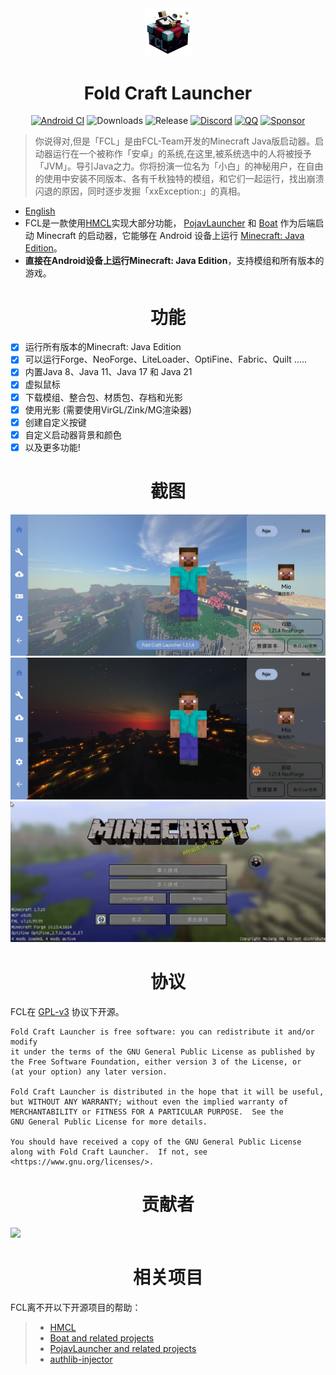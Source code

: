 <div align="center">
    <img width="75" src="/FCL/src/main/res/drawable/img_app.png"></img>
</div>

<h1 align="center">Fold Craft Launcher</h1>

<div align="center">

[![Android CI](https://github.com/FCL-Team/FoldCraftLauncher/actions/workflows/main.yml/badge.svg)](https://github.com/FCL-Team/FoldCraftLauncher/actions/workflows/main.yml)
![Downloads](https://img.shields.io/github/downloads/FCL-Team/FoldCraftLauncher/total?style=flat-square&color=f18cb9)
![Release](https://img.shields.io/github/v/release/FCL-Team/FoldCraftLauncher?style=flat-square&color=f18cb9)
[![Discord](https://img.shields.io/badge/Discord-red)](https://discord.gg/ffhvuXTwyV)
[![QQ](https://img.shields.io/badge/QQ-green)](http://qm.qq.com/cgi-bin/qm/qr?_wv=1027&k=LwxydGEvBZJnn09sXOjkQo9tuuLcYwx5&authKey=seyY5pPUCIHMWS5FqVryq926T0G2GarSXetpxxV9DJxBVt%2FPcg1vxN%2F%2FXpsCowyk&noverify=0&group_code=762054349)
[![Sponsor](https://img.shields.io/badge/sponsor-blue?logo=GitHub-Sponsors)](https://afdian.com/@tungs)

</div>

> 你说得对,但是「FCL」是由FCL-Team开发的Minecraft Java版启动器。启动器运行在一个被称作「安卓」的系统,在这里,被系统选中的人将被授予「JVM」。导引Java之力。你将扮演一位名为「小白」的神秘用户，在自由的使用中安装不同版本、各有千秋独特的模组，和它们一起运行，找出崩溃闪退的原因，同时逐步发掘「xxException:」的真相。

- <a href="./README_EN.md">English</a>
- FCL是一款使用[HMCL](https://github.com/HMCL-dev/HMCL)实现大部分功能， [PojavLauncher](https://github.com/PojavLauncherTeam/PojavLauncher) 和 [Boat](https://github.com/AOF-Dev/Boat) 作为后端启动 Minecraft 的启动器，它能够在 Android 设备上运行 [Minecraft: Java Edition](https://www.minecraft.net/)。
- **直接在Android设备上运行Minecraft: Java Edition**，支持模组和所有版本的游戏。

<h1 align="center">功能</h1>

- [x] 运行所有版本的Minecraft: Java Edition
- [x] 可以运行Forge、NeoForge、LiteLoader、OptiFine、Fabric、Quilt .....
- [x] 内置Java 8、Java 11、Java 17 和 Java 21
- [x] 虚拟鼠标
- [x] 下载模组、整合包、材质包、存档和光影
- [x] 使用光影 (需要使用VirGL/Zink/MG渲染器)
- [x] 创建自定义按键
- [x] 自定义启动器背景和颜色
- [x] 以及更多功能!

<h1 align="center">截图</h1>

![GameScreen1](/.github/images/ui_main_light.jpg)
![GameScreen2](/.github/images/ui_main_dark.jpg)
![GameScreen3](/.github/images/game.jpg)

<h1 align="center">协议</h1>

FCL在 [GPL-v3](https://www.gnu.org/licenses/gpl-3.0.html) 协议下开源。
```
Fold Craft Launcher is free software: you can redistribute it and/or modify
it under the terms of the GNU General Public License as published by
the Free Software Foundation, either version 3 of the License, or
(at your option) any later version.

Fold Craft Launcher is distributed in the hope that it will be useful,
but WITHOUT ANY WARRANTY; without even the implied warranty of
MERCHANTABILITY or FITNESS FOR A PARTICULAR PURPOSE.  See the
GNU General Public License for more details.

You should have received a copy of the GNU General Public License
along with Fold Craft Launcher.  If not, see <https://www.gnu.org/licenses/>.
```

<h1 align="center">贡献者</h1>
<a href="https://github.com/FCL-Team/FoldCraftLauncher/graphs/contributors">
  <img src="https://contrib.rocks/image?repo=FCL-Team/FoldCraftLauncher" />
</a>

<h1 align="center">相关项目</h1>
FCL离不开以下开源项目的帮助：

>- [HMCL](https://github.com/HMCL-dev/HMCL)
>- [Boat and related projects](https://github.com/AOF-Dev/Boat)
>- [PojavLauncher and related projects](https://github.com/PojavLauncherTeam/PojavLauncher)
>- [authlib-injector](https://github.com/yushijinhun/authlib-injector)
